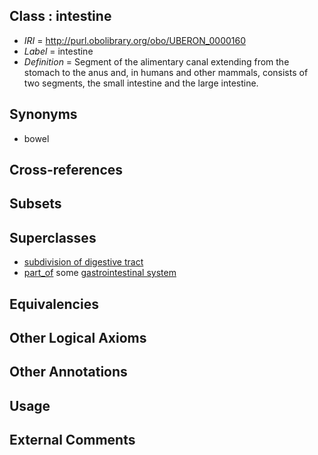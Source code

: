 
## Class : intestine

 * *IRI* = http://purl.obolibrary.org/obo/UBERON_0000160
 * *Label* = intestine
 * *Definition* = Segment of the alimentary canal extending from the stomach to the anus and, in humans and other mammals, consists of two segments, the small intestine and the large intestine.

## Synonyms

 * bowel

## Cross-references


## Subsets


## Superclasses

 * [subdivision of digestive tract](../../UBERON/21/UBERON_0004921.md)
 * [part_of](../../BFO/50/BFO_0000050.md) some [gastrointestinal system](../../UBERON/09/UBERON_0005409.md)

## Equivalencies


## Other Logical Axioms


## Other Annotations


## Usage


## External Comments

